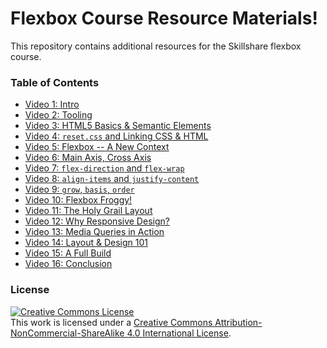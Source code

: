 # Flexbox Course Resource Materials!

This repository contains additional resources for the Skillshare flexbox course. 

### Table of Contents

- [Video 1: Intro](./video-01)
- [Video 2: Tooling](./video-02)
- [Video 3: HTML5 Basics & Semantic Elements](./video-03)
- [Video 4: `reset.css` and Linking CSS & HTML](./video-04)
- [Video 5: Flexbox -- A New Context](./video-05)
- [Video 6: Main Axis, Cross Axis](./video-06)
- [Video 7: `flex-direction` and `flex-wrap`](./video-07)
- [Video 8: `align-items` and `justify-content`](./video-08)
- [Video 9: `grow`, `basis`, `order`](./video-09)
- [Video 10: Flexbox Froggy!](./video-10)
- [Video 11: The Holy Grail Layout](./video-11)
- [Video 12: Why Responsive Design?](./video-12)
- [Video 13: Media Queries in Action](./video-13)
- [Video 14: Layout & Design 101](./video-14)
- [Video 15: A Full Build](./video-15)
- [Video 16: Conclusion](./video-16)

### License

<a rel="license" href="http://creativecommons.org/licenses/by-nc-sa/4.0/"><img alt="Creative Commons License" style="border-width:0" src="https://i.creativecommons.org/l/by-nc-sa/4.0/88x31.png" /></a><br />This work is licensed under a <a rel="license" href="http://creativecommons.org/licenses/by-nc-sa/4.0/">Creative Commons Attribution-NonCommercial-ShareAlike 4.0 International License</a>.
